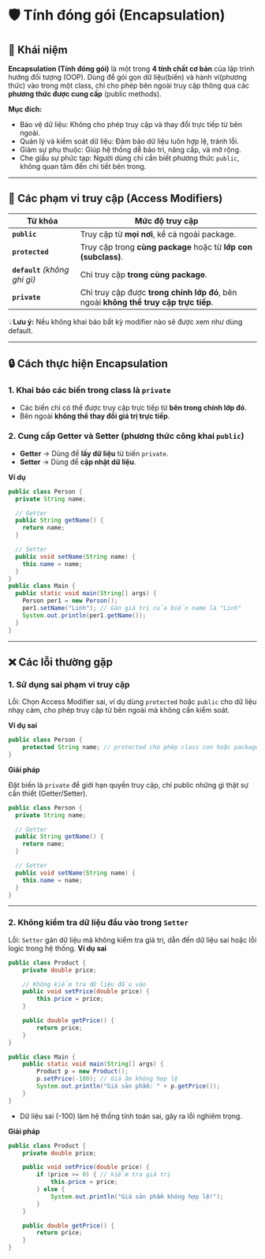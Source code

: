 # 🛡️ Tính đóng gói (Encapsulation)

## 📖 Khái niệm
**Encapsulation (Tính đóng gói)** là một trong **4 tính chất cơ bản** của lập trình hướng đối tượng (OOP). Dùng để gói gọn dữ liệu(biến) và hành vi(phương thức) vào trong một class, chỉ cho phép bên ngoài truy cập thông qua các **phương thức được cung cấp** (public methods). 

**Mục đích:**
- Bảo vệ dữ liệu: Không cho phép truy cập và thay đổi trực tiếp từ bên ngoài.
- Quản lý và kiểm soát dữ liệu: Đảm bảo dữ liệu luôn hợp lệ, tránh lỗi.
- Giảm sự phụ thuộc: Giúp hệ thống dễ bảo trì, nâng cấp, và mở rộng.
- Che giấu sự phức tạp: Người dùng chỉ cần biết phương thức `public`, không quan tâm đến chi tiết bên trong.
---
## 🔑 Các phạm vi truy cập (Access Modifiers)

| Từ khóa        | Mức độ truy cập                                                                                 |
|-------------------|----------------------------------------------------------------------------------------------------|
| **`public`**      | Truy cập từ **mọi nơi**, kể cả ngoài package.                                                     |
| **`protected`**   | Truy cập trong **cùng package** hoặc từ **lớp con (subclass)**.                                   |
| **`default`** *(không ghi gì)* | Chỉ truy cập **trong cùng package**.                                                |
| **`private`**     | Chỉ truy cập được **trong chính lớp đó**, bên ngoài **không thể truy cập trực tiếp**.            |

💡**Lưu ý:** Nếu không khai báo bất kỳ modifier nào sẽ được xem như dùng default.

---
## 🔒 Cách thực hiện Encapsulation
### 1. Khai báo các biến trong class là `private`
- Các biến chỉ có thể được truy cập trực tiếp từ **bên trong chính lớp đó**.
- Bên ngoài **không thể thay đổi giá trị trực tiếp**.
### 2. Cung cấp Getter và Setter (phương thức công khai `public`)
- **Getter** → Dùng để **lấy dữ liệu** từ biến `private`.
- **Setter** → Dùng để **cập nhật dữ liệu**.

**Ví dụ** 
```java
public class Person {
  private String name; 

  // Getter
  public String getName() {
    return name;
  }

  // Setter
  public void setName(String name) {
    this.name = name;
  }
}
public class Main {
  public static void main(String[] args) {
    Person per1 = new Person();
    per1.setName("Linh"); // Gán giá trị của biến name là "Linh"
    System.out.println(per1.getName());
  }
}
```
---
## ❌ Các lỗi thường gặp
### 1. Sử dụng sai phạm vi truy cập
Lỗi: Chọn Access Modifier sai, ví dụ dùng `protected` hoặc `public` cho dữ liệu nhạy cảm, cho phép truy cập từ bên ngoài mà không cần kiểm soát.

**Ví dụ sai**
```java
public class Person {
    protected String name; // protected cho phép class con hoặc package khác truy cập
}
```

**Giải pháp**

Đặt biến là `private` để giới hạn quyền truy cập, chỉ public những gì thật sự cần thiết (Getter/Setter).
```java
public class Person {
  private String name; 

  // Getter
  public String getName() {
    return name;
  }

  // Setter
  public void setName(String name) {
    this.name = name;
  }
}
```
--- 

### 2. Không kiểm tra dữ liệu đầu vào trong `Setter`
Lỗi:
 `Setter` gán dữ liệu mà không kiểm tra giá trị, dẫn đến dữ liệu sai hoặc lỗi logic trong hệ thống.
**Ví dụ sai**
```java
public class Product {
    private double price;

    // Không kiểm tra dữ liệu đầu vào
    public void setPrice(double price) {
        this.price = price;
    }

    public double getPrice() {
        return price;
    }
}

public class Main {
    public static void main(String[] args) {
        Product p = new Product();
        p.setPrice(-100); // Giá âm không hợp lệ
        System.out.println("Giá sản phẩm: " + p.getPrice());
    }
}
```
- Dữ liệu sai (-100) làm hệ thống tính toán sai, gây ra lỗi nghiêm trọng.

**Giải pháp**

```java
public class Product {
    private double price;

    public void setPrice(double price) {
        if (price >= 0) { // kiểm tra giá trị
            this.price = price;
        } else {
            System.out.println("Giá sản phẩm không hợp lệ!");
        }
    }

    public double getPrice() {
        return price;
    }
}
```

